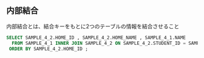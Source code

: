 ## 内部結合
内部結合とは、結合キーをもとに2つのテーブルの情報を結合させること
```sql
SELECT SAMPLE_4_2.HOME_ID , SAMPLE_4_2.HOME_NAME , SAMPLE_4_1.NAME
  FROM SAMPLE_4_1 INNER JOIN SAMPLE_4_2 ON SAMPLE_4_2.STUDENT_ID = SAMPLE_4_1.ID
 ORDER BY SAMPLE_4_2.HOME_ID ;
```